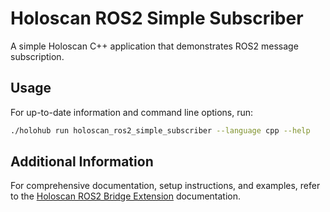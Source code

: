 # Holoscan ROS2 Simple Subscriber

A simple Holoscan C++ application that demonstrates ROS2 message subscription.

## Usage

For up-to-date information and command line options, run:
```bash
./holohub run holoscan_ros2_simple_subscriber --language cpp --help
```

## Additional Information

For comprehensive documentation, setup instructions, and examples, refer to the [Holoscan ROS2 Bridge Extension](../../../../../operators/holoscan_ros2/README.md) documentation.
